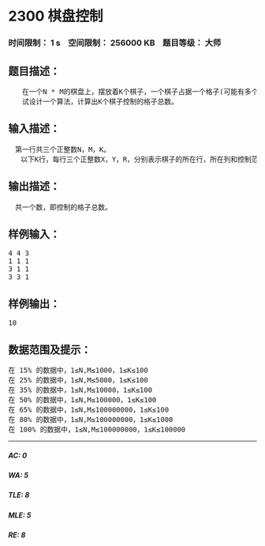 # 2300 棋盘控制   
### 时间限制： 1 s&nbsp;&nbsp;&nbsp;&nbsp;空间限制： 256000 KB&nbsp;&nbsp;&nbsp;&nbsp;题目等级： 大师  
## 题目描述：  

<pre>
　　在一个N * M的棋盘上，摆放着K个棋子，一个棋子占据一个格子(可能有多个棋子占据同一个格子)，控制棋盘上所有与它相距不超过R的格子。两个格子(X1,Y1)、(X2,Y2)间的距离定义为|X1-X2|+|Y1-Y2|。
　　试设计一个算法，计算出K个棋子控制的格子总数。
</pre>
  
  
## 输入描述：  

<pre>
　第一行共三个正整数N，M，K。
   以下K行，每行三个正整数X，Y，R，分别表示棋子的所在行，所在列和控制范围。
</pre>
  
  
## 输出描述：  

<pre>
　共一个数，即控制的格子总数。
</pre>
  
  
## 样例输入：  

<pre>
4 4 3
1 1 1
3 1 1
3 3 1
</pre>
  
  
## 样例输出：  

<pre>
10
</pre>
  
  
## 数据范围及提示：  

<pre>
在 15% 的数据中，1≤N,M≤1000，1≤K≤100
在 25% 的数据中，1≤N,M≤5000，1≤K≤100
在 35% 的数据中，1≤N,M≤10000，1≤K≤100
在 50% 的数据中，1≤N,M≤100000，1≤K≤100
在 65% 的数据中，1≤N,M≤100000000，1≤K≤100
在 80% 的数据中，1≤N,M≤100000000，1≤K≤1000
在 100% 的数据中，1≤N,M≤100000000，1≤K≤100000
</pre>
  
  
***  

##### AC: 0  
##### WA: 5  
##### TLE: 8  
##### MLE: 5  
##### RE: 8  
